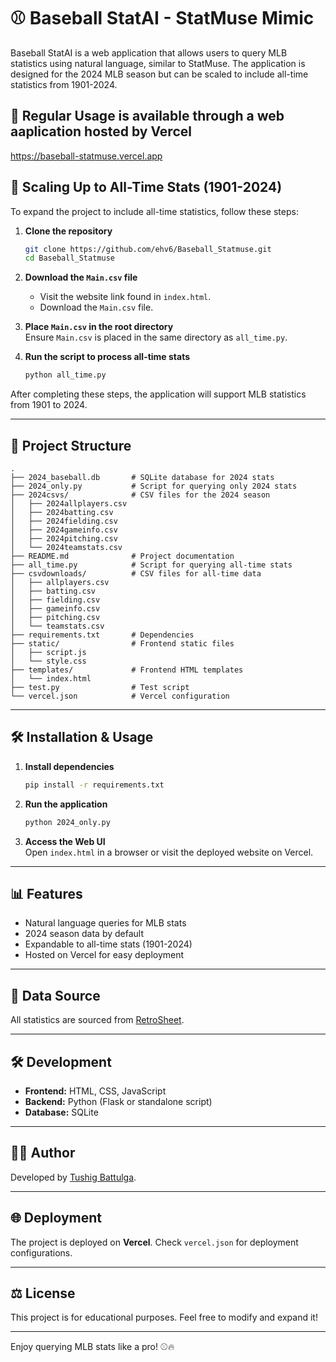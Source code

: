 # ⚾ Baseball StatAI - StatMuse Mimic

Baseball StatAI is a web application that allows users to query MLB statistics using natural language, similar to StatMuse. The application is designed for the 2024 MLB season but can be scaled to include all-time statistics from 1901-2024.

## 🤩 Regular Usage is available through a web aaplication hosted by Vercel
https://baseball-statmuse.vercel.app


## 🚀 Scaling Up to All-Time Stats (1901-2024)

To expand the project to include all-time statistics, follow these steps:

1. **Clone the repository**  
   ```sh
   git clone https://github.com/ehv6/Baseball_Statmuse.git
   cd Baseball_Statmuse
   ```

2. **Download the `Main.csv` file**  
   - Visit the website link found in `index.html`.
   - Download the `Main.csv` file.

3. **Place `Main.csv` in the root directory**  
   Ensure `Main.csv` is placed in the same directory as `all_time.py`.

4. **Run the script to process all-time stats**  
   ```sh
   python all_time.py
   ```

After completing these steps, the application will support MLB statistics from 1901 to 2024.

---

## 📂 Project Structure

```
.
├── 2024_baseball.db       # SQLite database for 2024 stats
├── 2024_only.py           # Script for querying only 2024 stats
├── 2024csvs/              # CSV files for the 2024 season
│   ├── 2024allplayers.csv
│   ├── 2024batting.csv
│   ├── 2024fielding.csv
│   ├── 2024gameinfo.csv
│   ├── 2024pitching.csv
│   └── 2024teamstats.csv
├── README.md              # Project documentation
├── all_time.py            # Script for querying all-time stats
├── csvdownloads/          # CSV files for all-time data
│   ├── allplayers.csv
│   ├── batting.csv
│   ├── fielding.csv
│   ├── gameinfo.csv
│   ├── pitching.csv
│   └── teamstats.csv
├── requirements.txt       # Dependencies
├── static/                # Frontend static files
│   ├── script.js
│   └── style.css
├── templates/             # Frontend HTML templates
│   └── index.html
├── test.py                # Test script
└── vercel.json            # Vercel configuration
```

---

## 🛠️ Installation & Usage

1. **Install dependencies**  
   ```sh
   pip install -r requirements.txt
   ```

2. **Run the application**  
   ```sh
   python 2024_only.py
   ```

3. **Access the Web UI**  
   Open `index.html` in a browser or visit the deployed website on Vercel.

---

## 📊 Features

- Natural language queries for MLB stats
- 2024 season data by default
- Expandable to all-time stats (1901-2024)
- Hosted on Vercel for easy deployment

---

## 🌟 Data Source

All statistics are sourced from [RetroSheet](https://www.retrosheet.org/downloads/othercsvs.html).

---

## 🛠️ Development

- **Frontend:** HTML, CSS, JavaScript  
- **Backend:** Python (Flask or standalone script)  
- **Database:** SQLite  

---

## 👨‍💻 Author

Developed by [Tushig Battulga](https://www.linkedin.com/in/tushig-battulga/).  

---

## 🌐 Deployment

The project is deployed on **Vercel**. Check `vercel.json` for deployment configurations.

---

## ⚖️ License

This project is for educational purposes. Feel free to modify and expand it!

---

Enjoy querying MLB stats like a pro! ⚾🔥

